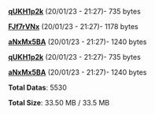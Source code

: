 [**qUKH1p2k**](/data/qUKH1p2k.txt) (20/01/23 - 21:27)- 735 bytes

[**FJf7rVNx**](/data/FJf7rVNx.txt) (20/01/23 - 21:27)- 1178 bytes

[**aNxMx5BA**](/data/aNxMx5BA.txt) (20/01/23 - 21:27)- 1240 bytes

[**qUKH1p2k**](/data/qUKH1p2k.txt) (20/01/23 - 21:27)- 735 bytes

[**aNxMx5BA**](/data/aNxMx5BA.txt) (20/01/23 - 21:27)- 1240 bytes

**Total Datas**: 5530

**Total Size**: 33.50 MB / 33.5 MB